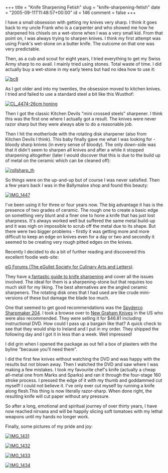 +++
title = "Knife Sharpening Fetish"
slug = "knife-sharpening-fetish"
date = "2005-09-11T11:48:57+00:00"
id = 146
comment = false
+++

I have a small obsession with getting my knives very sharp. I think it goes back to my uncle Frank who is a carpenter and who showed me how he sharpened his chisels on a wet-stone when I was a very small kid. From that point on, I was always trying to sharpen knives. I think my first attempt was using Frank's wet-stone on a butter knife. The outcome on that one was very predictable.

Then, as a cub and scout for eight years, I tried everything to get my Swiss Army sharp to no avail. I mainly tried using stones. Total waste of time. I did actually buy a wet-stone in my early teens but had no idea how to use it:

[![bc8](/images/flickr/2024_download/42378499_1e94d5a2ba_c.jpg)](http://www.flickr.com/photos/bandon1/42378499/ "Photo Sharing")

As I got older and into my twenties, the obsession moved to kitchen knives. I tried and failed to use a standard steel a bit like this Wusthof:

[![CL_4474-26cm honing](http://static.flickr.com/28/42377101_d45558ac3e_o.gif)](http://www.flickr.com/photos/bandon1/42377101/ "Photo Sharing")

Then I got the classic Kitchen Devils "mini crossed steels" sharpener. I think this was the first one where I actually got a result. The knives were never razor sharp but they were always able to do a reasonable job.

Then I hit the motherlode with the rotating disk sharpener (also from Kitchen Devils I think). This baby finally gave me what I was looking for - bloody sharp knives (in every sense of bloody). The only down-side was that it didn't seem to sharpen all knives and after a while it stopped sharpening altogether (later I would discover that this is due to the build up of metal on the ceramic which can be cleaned off):

[![rollsharp_th](/images/flickr/2024_download/42384240_8fd69c06f7_o.jpg)](http://www.flickr.com/photos/bandon1/42384240/ "Photo Sharing")

So things were on the up-and-up but of course I was never satisfied. Then a few years back I was in the Ballymaloe shop and  found this beauty:

[![IMG_1447](/images/flickr/2024_download/42266745_d9d012fe9e_c.jpg)](http://www.flickr.com/photos/bandon1/42266745/ "Photo Sharing")

I've been using it for three or four years now. The big advantage it has is the presence of two grades of ceramic. The rough one to create a basic edge on something very blunt and a finer one to hone a knife that has just lost sharpness. It's always worked well but suffered the same metal build-up and it was nigh on impossible to scrub off the metal due to its shape. But there were two bigger problems - firstly it was getting more and more difficult to keep an edge on knives even for a day or two and secondly it seemed to be creating very rough pitted edges on the knives.

Recently I decided to do a bit of further reading and discovered this excellent foodie web-site:

[eG Forums (The eGullet Society for Culinary Arts and Letters)](http://forums.egullet.com/).

They have a[ fantastic guide to knife sharpening](http://forums.egullet.org/index.php?act=ST&f=108&t=26036&) and cover all the issues involved. The ideal for them is a sharpening-stone but that requires too much skill for my liking. The best alternatives are the angled ceramic sharpeners. The rotating disk ones that I had used are like crude mini-versions of these but damage the blade too much. 

One that seemed to get good recommendations was the [Spyderco Sharpmaker 204](http://spyderco.com/catalog/details.php?product=77). I took a browse over to [New Graham Knives](http://www.newgraham.com/sharpmaker.htm) in the US who were also recommended. They were selling it for $46.81 including instructional DVD. How could I pass up a bargain like that? A quick check to see that they would ship to Ireland and I put in my order. They shipped the following day and I got it in less than a week. Well impressed!

I did grin when I opened the package as out fell a box of plasters with the byline "because you'll need them".

I did the first few knives without watching the DVD and was happy with the results but not blown away. Then I watched the DVD and saw where I was making a few mistakes. I took my favourite chef's knife (actually a cheap all-metal one from Marks and Sparks) and ran it through the four-stage 160 stroke process. I pressed the edge of it with my thumb and goddammed cut myself! I could not believe it. I've only ever cut myself by running a knife along flesh.This thing is now literally razor-sharp. When done right, the resulting knife will cut paper without any pressure.

So after a long, emotional and spiritual journey of over thirty years, I have now reached nirvana and will be happily slicing soft tomatoes with my lethal weapons until my hands no longer work.

Finally, some pictures of my pride and joy:

[![IMG_1431](/images/flickr/2024_download/40556714_476dafa8bb_c.jpg)](http://www.flickr.com/photos/bandon1/40556714/ "Photo Sharing")

[![IMG_1432](/images/flickr/2024_download/40557040_a0b6d7fc05_c.jpg)](http://www.flickr.com/photos/bandon1/40557040/ "Photo Sharing")

[![IMG_1433](/images/flickr/2024_download/40557752_ff3dc8b844_c.jpg)](http://www.flickr.com/photos/bandon1/40557752/ "Photo Sharing")

[![IMG_1434](/images/flickr/2024_download/40558289_8cde38fb43_c.jpg)](http://www.flickr.com/photos/bandon1/40558289/ "Photo Sharing")
